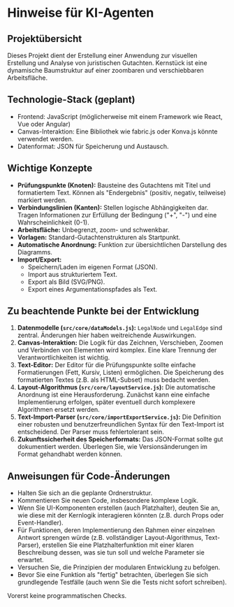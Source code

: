 # Hinweise für KI-Agenten

## Projektübersicht
Dieses Projekt dient der Erstellung einer Anwendung zur visuellen Erstellung und Analyse von juristischen Gutachten. Kernstück ist eine dynamische Baumstruktur auf einer zoombaren und verschiebbaren Arbeitsfläche.

## Technologie-Stack (geplant)
- Frontend: JavaScript (möglicherweise mit einem Framework wie React, Vue oder Angular)
- Canvas-Interaktion: Eine Bibliothek wie fabric.js oder Konva.js könnte verwendet werden.
- Datenformat: JSON für Speicherung und Austausch.

## Wichtige Konzepte
- **Prüfungspunkte (Knoten):** Bausteine des Gutachtens mit Titel und formatiertem Text. Können als "Endergebnis" (positiv, negativ, teilweise) markiert werden.
- **Verbindungslinien (Kanten):** Stellen logische Abhängigkeiten dar. Tragen Informationen zur Erfüllung der Bedingung ("+", "-") und eine Wahrscheinlichkeit (0-1).
- **Arbeitsfläche:** Unbegrenzt, zoom- und schwenkbar.
- **Vorlagen:** Standard-Gutachtenstrukturen als Startpunkt.
- **Automatische Anordnung:** Funktion zur übersichtlichen Darstellung des Diagramms.
- **Import/Export:**
    - Speichern/Laden im eigenen Format (JSON).
    - Import aus strukturiertem Text.
    - Export als Bild (SVG/PNG).
    - Export eines Argumentationspfades als Text.

## Zu beachtende Punkte bei der Entwicklung
1.  **Datenmodelle (`src/core/dataModels.js`):** `LegalNode` und `LegalEdge` sind zentral. Änderungen hier haben weitreichende Auswirkungen.
2.  **Canvas-Interaktion:** Die Logik für das Zeichnen, Verschieben, Zoomen und Verbinden von Elementen wird komplex. Eine klare Trennung der Verantwortlichkeiten ist wichtig.
3.  **Text-Editor:** Der Editor für die Prüfungspunkte sollte einfache Formatierungen (Fett, Kursiv, Listen) ermöglichen. Die Speicherung des formatierten Textes (z.B. als HTML-Subset) muss bedacht werden.
4.  **Layout-Algorithmus (`src/core/layoutService.js`):** Die automatische Anordnung ist eine Herausforderung. Zunächst kann eine einfache Implementierung erfolgen, später eventuell durch komplexere Algorithmen ersetzt werden.
5.  **Text-Import-Parser (`src/core/importExportService.js`):** Die Definition einer robusten und benutzerfreundlichen Syntax für den Text-Import ist entscheidend. Der Parser muss fehlertolerant sein.
6.  **Zukunftssicherheit des Speicherformats:** Das JSON-Format sollte gut dokumentiert werden. Überlegen Sie, wie Versionsänderungen im Format gehandhabt werden können.

## Anweisungen für Code-Änderungen
- Halten Sie sich an die geplante Ordnerstruktur.
- Kommentieren Sie neuen Code, insbesondere komplexe Logik.
- Wenn Sie UI-Komponenten erstellen (auch Platzhalter), deuten Sie an, wie diese mit der Kernlogik interagieren könnten (z.B. durch Props oder Event-Handler).
- Für Funktionen, deren Implementierung den Rahmen einer einzelnen Antwort sprengen würde (z.B. vollständiger Layout-Algorithmus, Text-Parser), erstellen Sie eine Platzhalterfunktion mit einer klaren Beschreibung dessen, was sie tun soll und welche Parameter sie erwartet.
- Versuchen Sie, die Prinzipien der modularen Entwicklung zu befolgen.
- Bevor Sie eine Funktion als "fertig" betrachten, überlegen Sie sich grundlegende Testfälle (auch wenn Sie die Tests nicht sofort schreiben).

Vorerst keine programmatischen Checks.
